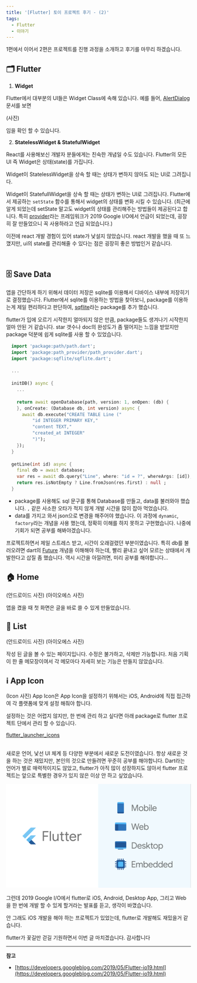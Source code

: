```yaml
---
title: '[Flutter] 토이 프로젝트 후기 - (2)'
tags:
  - Flutter
  - 이야기
---
```


1편에서 이어서 2편은 프로젝트를 진행 과정을 소개하고 후기를 마무리 하겠습니다.

## 🗂 Flutter

1. **Widget**

  Flutter에서 대부분의 UI들은 Widget Class에 속해 있습니다.
  예를 들어, [AlertDialog](https://api.flutter.dev/flutter/material/AlertDialog-class.html) 문서를 보면 

  (사진)

  임을 확인 할 수 있습니다.

2. **StatelessWidget & StatefulWidget**

  React를 사용해보신 개발자 분들에게는 친숙한 개념일 수도 있습니다. Flutter의 모든 UI 즉 Widget은 상태(state)를 가집니다. 

  Widget이 StatelessWidget을 상속 할 때는 상태가 변하지 않아도 되는 UI로 그려집니다. 

  Widget이 StatefullWidget을 상속 할 때는 상태가 변하는 UI로 그려집니다. Flutter에서 제공하는 `setState` 함수를 통해서 widget의 상태를 변화 시킬 수 있습니다. (최근에 알게 되었는데 setState 말고도 widget의 상태를 관리해주는 방법들이 제공된다고 합니다. 특히 [provider](https://github.com/google/flutter-provide)라는 프레임워크가 2019 Google I/O에서 언급이 되었는데, 굉장히 잘 만들었으니 꼭 사용하라고 언급 되었습니다.)

  이전에 react 개발 경험이 있어 state가 낯설지 않았습니다. react 개발을 했을 때 또 느꼈지만, ui의 state를 관리해줄 수 있다는 점은 굉장히 좋은 방법인거 같습니다.

<br>

## 🗄 Save Data
  
  앱을 간단하게 하기 위해서 데이터 저장은 sqlite를 이용해서 디바이스 내부에 저장히기로 결정했습니다. Flutter에서 sqlite를 이용하는 방법을 찾아보니, package를 이용하는게 제일 편리하다고 판단하여, [sqflite](https://github.com/tekartik/sqflite)라는 package를 추가 했습니다.

  flutter가 입에 오르기 시작한지 얼마되지 않은 만큼, package들도 생겨나기 시작한지 얼마 안된 거 같습니다. star 갯수나 doc의 완성도가 좀 떨어지는 느낌을 받았지만 package 덕분에 쉽게 sqlite를 사용 할 수 있었습니다.

  ```dart
    import 'package:path/path.dart';
    import 'package:path_provider/path_provider.dart';
    import 'package:sqflite/sqflite.dart';

    ...

    initDB() async {
      ...

      return await openDatabase(path, version: 1, onOpen: (db) {
      }, onCreate: (Database db, int version) async {
        await db.execute("CREATE TABLE Line ("
            "id INTEGER PRIMARY KEY,"
            "content TEXT,"
            "created_at INTEGER"
            ")");
      });
    }

    getLine(int id) async {
      final db = await database;
      var res = await db.query("Line", where: "id = ?", whereArgs: [id]);
      return res.isNotEmpty ? Line.fromJson(res.first) : null ;
    }
  ```
  - package를 사용해도 sql 문구를 통해 Database를 만들고, data를 불러와야 했습니다. `,` 같은 사소한 오타가 적지 않게 개발 시간을 많이 잡아 먹었습니다.
  - data를 가지고 와서 json으로 변경을 해주어야 했습니다. 이 과정에 `dynamic`, `factory`라는 개념을 사용 했는데, 정확히 이해를 하지 못하고 구현했습니다. 나중에 기회가 되면 공부를 해봐야겠습니다.

  프로젝트하면서 제일 스트레스 받고, 시간이 오래걸렸던 부분이였습니다. 특히 db를 불러오려면 dart의 
  [Future](https://dart.dev/tutorials/language/futures) 개념을 이해해야 하는데, 빨리 끝내고 싶어 모르는 상태에서 개발한다고 삽질 좀 했습니다. 역시 시간을 아낄려면, 미리 공부를 해야합니다...

## 🏠 Home

  (안드로이드 사진) (아이오에스 사진)
  
  앱을 켰을 때 첫 화면은 글을 바로 쓸 수 있게 만들었습니다.

## ️️️️📄 List

  (안드로이드 사진) (아이오에스 사진)

  작성 된 글을 볼 수 있는 페이지입니다. 수정은 불가하고, 삭제만 가능합니다.
  처음 기획이 한 줄 메모장이여서 각 메모마다 자세히 보는 기능은 만들지 않았습니다.

## ℹ App Icon

  (Icon 사진)
  App Icon은 App Icon을 설정하기 위해서는 iOS, Android에 직접 접근하여 각 플랫폼에 맞게 설정 해줘야 합니다. 

  설정하는 것은 어렵지 않지만, 한 번에 관리 하고 싶다면 아래 package로 flutter 프로젝트 단에서 관리 할 수 있습니다.

  [flutter_launcher_icons](https://pub.dev/packages/flutter_launcher_icons)

<br>
새로운 언어, 낯선 UI 체계 등 다양한 부분에서 새로운 도전이였습니다. 항상 새로운 것을 하는 것은 재밌지만, 본인의 것으로 만들려면 꾸준히 공부를 해야합니다.
Dart라는 언어가 별로 매력적이지도 않았고, flutter가 아직 많이 성장하지도 않아서 flutter 프로젝트는 앞으로 특별한 경우가 있지 않은 이상 안 하고 싶었습니다.

![](/image/Flutter-토이-프로젝트-후기-2/flutter-image-3.png)

그런데 2019 Google I/O에서 flutter로 iOS, Android, Desktop App, 그리고 Web을 한 번에 개발 할 수 있게 할거라는 발표를 듣고, 생각이 바꼈습니다.

안 그래도 iOS 개발을 해야 하는 프로젝트가 있었는데, flutter로 개발해도 재밌을거 같습니다. 

flutter가 꽃길만 걷길 기원하면서 이번 글 마치겠습니다. 감사합니다

---

**참고**

- [https://developers.googleblog.com/2019/05/Flutter-io19.html](https://developers.googleblog.com/2019/05/Flutter-io19.html)
